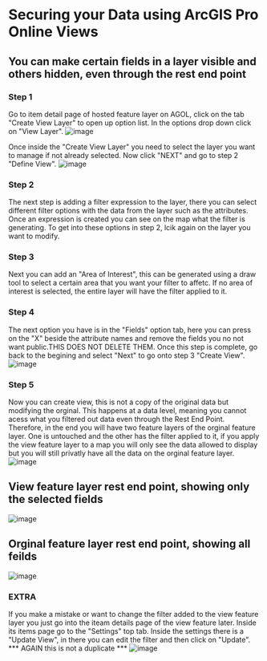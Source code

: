 # Securing your Data using ArcGIS Pro Online Views
## You can make certain fields in a layer visible and others hidden, even through the rest end point 

### Step 1
Go to item detail page of hosted feature layer on AGOL, click on the tab "Create View Layer" to open up option list. In the options drop down click on "View Layer".
![image](https://github.com/rylee1999/RGoerlitzTechLog/assets/146375958/46ce9c63-a07f-43ba-b00d-d14f2c20b37f)





Once inside the "Create View Layer" you need to select the layer you want to manage if not already selected. Now click "NEXT" and go to step 2 "Define View".
![image](https://github.com/rylee1999/RGoerlitzTechLog/assets/146375958/32dbc042-7407-44df-bf36-ed2c3be49774)


### Step 2
The next step is adding a filter expression to the layer, there you can select different filter options with the data from the layer such as the attributes. Once an expression is created you can
see on the map what the filter is generating. To get into these options in step 2, lcik again on the layer you want to modify.

### Step 3
Next you can add an "Area of Interest", this can be generated using a draw tool to select a certain area that you want your filter to affetc. If no area of interest is selected, the entire layer 
will have the filter applied to it. 

### Step 4
The next option you have is in the "Fields" option tab, here you can press on the "X" beside the attribute names and remove the fields you no not want public.THIS DOES NOT DELETE THEM.
Once this step is complete, go back to the begining and select "Next" to go onto step 3 "Create View". 
![image](https://github.com/rylee1999/RGoerlitzTechLog/assets/146375958/4113d6de-1917-4640-806c-70260e859b4c)



### Step 5
Now you can create view, this is not a copy of the original data but modifying the orginal. This happens at a data level, meaning you cannot acess what you filtered out data even through the
Rest End Point.
Therefore, in the end you will have two feature layers of the orginal feature layer. One is untouched and the other has the filter applied to it, if you apply the view feature layer to a map you will only see the data allowed to display but you will still privatly have all the data on the orginal feature layer.
![image](https://github.com/rylee1999/RGoerlitzTechLog/assets/146375958/d8676758-cf2c-4027-8c26-0057c0602008)

## View feature layer rest end point, showing only the selected fields
![image](https://github.com/rylee1999/RGoerlitzTechLog/assets/146375958/47e9262c-29ab-4b02-948d-129e0e43a054)




## Orginal feature layer rest end point, showing all feilds
![image](https://github.com/rylee1999/RGoerlitzTechLog/assets/146375958/b30451ae-c5f9-4140-ac7e-60b814215762)




### EXTRA 
If you make a mistake or want to change the filter added to the view feature layer you just go into the iteam details page of the view feature later. Inside its items page go to the "Settings" top tab. 
Inside the settings there is a "Update View", in there you can edit the filter and then click on "Update". 
*** AGAIN this is not a duplicate ***
![image](https://github.com/rylee1999/RGoerlitzTechLog/assets/146375958/9c8c04dd-b03c-4878-bcb6-84fafa921608)

